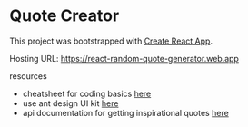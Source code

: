 # Quote Creator
This project was bootstrapped with [Create React App](https://github.com/facebook/create-react-app).

Hosting URL: https://react-random-quote-generator.web.app

resources
- cheatsheet for coding basics [here](https://github.com/jechoi29/cheatsheets)
- use ant design UI kit [here](https://ant.design/docs/react/introduce)
- api documentation for getting inspirational quotes [here](https://www.freecodecamp.org/forum/t/free-api-inspirational-quotes-json-with-code-examples/311373)